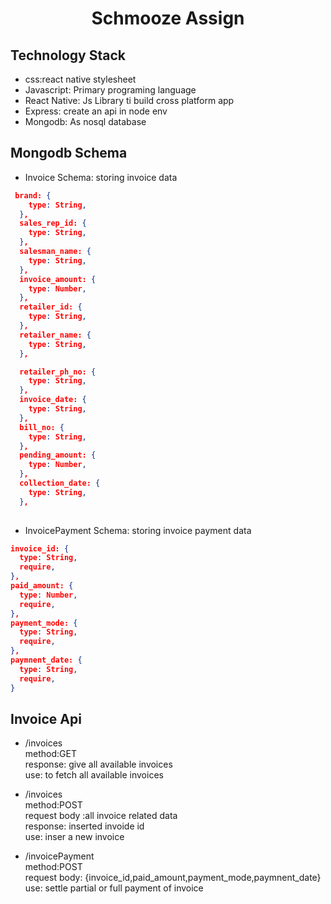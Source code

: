 <h1 align="center">Schmooze Assign</h1>


## Technology Stack
* css:react native stylesheet
* Javascript: Primary programing language
* React Native: Js Library ti build cross platform app
* Express: create an api in node env
* Mongodb: As nosql database

## Mongodb Schema

* Invoice Schema:  storing invoice data
```json  
 brand: {
    type: String,
  },
  sales_rep_id: {
    type: String,
  },
  salesman_name: {
    type: String,
  },
  invoice_amount: {
    type: Number,
  },
  retailer_id: {
    type: String,
  },
  retailer_name: {
    type: String,
  },

  retailer_ph_no: {
    type: String,
  },
  invoice_date: {
    type: String,
  },
  bill_no: {
    type: String,
  },
  pending_amount: {
    type: Number,
  },
  collection_date: {
    type: String,
  },
  
  ```
  * InvoicePayment  Schema:  storing invoice payment data
  ```json  
invoice_id: {
    type: String,
    require,
  },
  paid_amount: {
    type: Number,
    require,
  },
  payment_mode: {
    type: String,
    require,
  },
  paymnent_date: {
    type: String,
    require,
  }
  
  ```
  
  ## Invoice Api
  
   * /invoices  <br>
      method:GET <br>
      response: give all available invoices <br>
      use: to fetch all available invoices <br>
      
   * /invoices <br>
     method:POST <br>
     request body :all invoice related data <br>
     response: inserted invoide id <br>
      use: inser a new invoice <br>
      
   * /invoicePayment <br>
   method:POST <br>
   request body: {invoice_id,paid_amount,payment_mode,paymnent_date} <br>
   use: settle partial or full payment of invoice <br>
   
         
  
  
